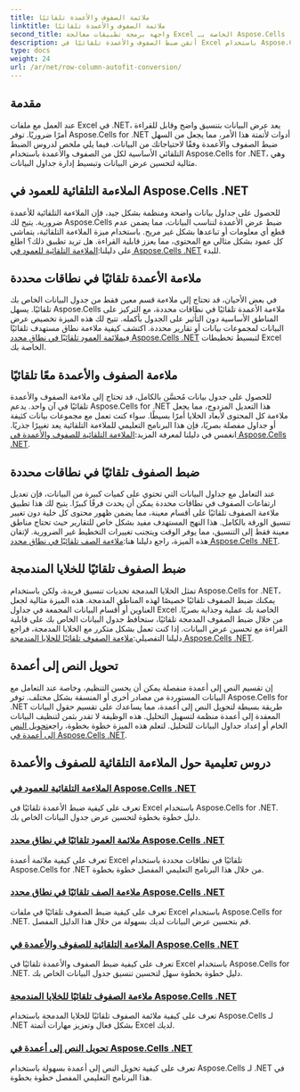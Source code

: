 ```yaml
---
title: ملائمة الصفوف والأعمدة تلقائيًا
linktitle: ملائمة الصفوف والأعمدة تلقائيًا
second_title: واجهة برمجة تطبيقات معالجة Excel الخاصة بـ Aspose.Cells .NET
description: أتقن ضبط الصفوف والأعمدة تلقائيًا في Excel باستخدام Aspose.Cells for .NET. قم بتحسين عرض البيانات باستخدام دروس تعليمية خطوة بخطوة للحصول على جداول بيانات واضحة واحترافية.
type: docs
weight: 24
url: /ar/net/row-column-autofit-conversion/
---
```

## مقدمة

عند العمل مع ملفات Excel في .NET، يعد عرض البيانات بتنسيق واضح وقابل للقراءة أمرًا ضروريًا. توفر Aspose.Cells for .NET أدوات لأتمتة هذا الأمر، مما يجعل من السهل ضبط الصفوف والأعمدة وفقًا لاحتياجاتك من البيانات. فيما يلي ملخص لدروس الضبط التلقائي الأساسية لكل من الصفوف والأعمدة باستخدام Aspose.Cells for .NET، وهي مثالية لتحسين عرض البيانات وتبسيط إدارة جداول البيانات.

## الملاءمة التلقائية للعمود في Aspose.Cells .NET
للحصول على جداول بيانات واضحة ومنظمة بشكل جيد، فإن الملاءمة التلقائية للأعمدة ضرورية. يتيح لك Aspose.Cells ضبط عرض الأعمدة لتناسب البيانات، مما يضمن عدم قطع أي معلومات أو تباعدها بشكل غير مريح. باستخدام ميزة الملاءمة التلقائية، يتماشى كل عمود بشكل مثالي مع المحتوى، مما يعزز قابلية القراءة. هل تريد تطبيق ذلك؟ اطلع على دليلنا:[الملاءمة التلقائية للعمود في Aspose.Cells .NET](./autofit-column-aspose-cells/) للبدء.

## ملاءمة الأعمدة تلقائيًا في نطاقات محددة
 في بعض الأحيان، قد تحتاج إلى ملاءمة قسم معين فقط من جدول البيانات الخاص بك تلقائيًا. يسهل Aspose.Cells ملاءمة الأعمدة تلقائيًا في نطاقات محددة، مع التركيز على المناطق الأساسية دون التأثير على الجدول بأكمله. تتيح لك هذه الميزة تخصيص عرض البيانات لمجموعات بيانات أو تقارير محددة. اكتشف كيفية ملاءمة نطاق مستهدف تلقائيًا في[ملائمة العمود تلقائيًا في نطاق محدد Aspose.Cells .NET](./autofit-column-specific-range/) لتبسيط تخطيطات Excel الخاصة بك.

## ملاءمة الصفوف والأعمدة معًا تلقائيًا
للحصول على جدول بيانات مُحسَّن بالكامل، قد تحتاج إلى ملاءمة الصفوف والأعمدة تلقائيًا في آن واحد. يدعم Aspose.Cells for .NET هذا التعديل المزدوج، مما يجعل ملاءمة كل المحتوى لأبعاد الخلايا أمرًا بسيطًا. سواء كنت تعمل مع مجموعات بيانات كثيفة أو جداول مفصلة بصريًا، فإن هذا البرنامج التعليمي للملاءمة التلقائية يعد تغييرًا جذريًا. انغمس في دليلنا لمعرفة المزيد:[الملاءمة التلقائية للصفوف والأعمدة في Aspose.Cells .NET](./autofit-rows-columns/).

## ضبط الصفوف تلقائيًا في نطاقات محددة
 عند التعامل مع جداول البيانات التي تحتوي على كميات كبيرة من البيانات، فإن تعديل ارتفاعات الصفوف في نطاقات محددة يمكن أن يحدث فرقًا كبيرًا. يتيح لك هذا تطبيق ملاءمة الصفوف تلقائيًا على أقسام معينة، مما يضمن ظهور محتوى كل خلية دون تغيير تنسيق الورقة بالكامل. هذا النهج المستهدف مفيد بشكل خاص للتقارير حيث تحتاج مناطق معينة فقط إلى التنسيق، مما يوفر الوقت ويتجنب تغييرات التخطيط غير الضرورية. لإتقان هذه الميزة، راجع دليلنا هنا:[ملاءمة الصف تلقائيًا في نطاق محدد Aspose.Cells .NET](./autofit-row-specific-range/).

## ضبط الصفوف تلقائيًا للخلايا المندمجة
تمثل الخلايا المدمجة تحديات تنسيق فريدة، ولكن باستخدام Aspose.Cells for .NET، يمكنك ضبط الصفوف تلقائيًا خصيصًا لهذه المناطق المدمجة. هذه الميزة مثالية لجعل العناوين أو أقسام البيانات المجمعة في جداول Excel الخاصة بك عملية وجذابة بصريًا. من خلال ضبط الصفوف المدمجة تلقائيًا، ستحافظ جدول البيانات الخاص بك على قابلية القراءة مع تحسين عرض البيانات. إذا كنت تعمل بشكل متكرر مع الخلايا المدمجة، فراجع دليلنا التفصيلي:[ملاءمة الصفوف تلقائيًا للخلايا المندمجة Aspose.Cells .NET](./autofit-rows-merged-cells/).

## تحويل النص إلى أعمدة
 إن تقسيم النص إلى أعمدة منفصلة يمكن أن يحسن التنظيم، وخاصة عند التعامل مع البيانات المستوردة من مصادر أخرى أو المنسقة بشكل مختلف. توفر Aspose.Cells for .NET طريقة بسيطة لتحويل النص إلى أعمدة، مما يساعدك على تقسيم حقول البيانات المعقدة إلى أعمدة منظمة لتسهيل التحليل. هذه الوظيفة لا تقدر بثمن لتنظيف البيانات الخام أو إعداد جداول البيانات للتحليل. لتعلم هذه الميزة خطوة بخطوة، راجع[تحويل النص إلى أعمدة في Aspose.Cells .NET](./convert-text-to-columns/).

## دروس تعليمية حول الملاءمة التلقائية للصفوف والأعمدة
### [الملاءمة التلقائية للعمود في Aspose.Cells .NET](./autofit-column-aspose-cells/)
تعرف على كيفية ضبط الأعمدة تلقائيًا في Excel باستخدام Aspose.Cells for .NET. دليل خطوة بخطوة لتحسين عرض جدول البيانات الخاص بك.
### [ملائمة العمود تلقائيًا في نطاق محدد Aspose.Cells .NET](./autofit-column-specific-range/)
تعرف على كيفية ملائمة أعمدة Excel تلقائيًا في نطاقات محددة باستخدام Aspose.Cells for .NET من خلال هذا البرنامج التعليمي المفصل خطوة بخطوة.
### [ملاءمة الصف تلقائيًا في نطاق محدد Aspose.Cells .NET](./autofit-row-specific-range/)
تعرف على كيفية ضبط الصفوف تلقائيًا في ملفات Excel باستخدام Aspose.Cells for .NET. قم بتحسين عرض البيانات لديك بسهولة من خلال هذا الدليل المفصل.
### [الملاءمة التلقائية للصفوف والأعمدة في Aspose.Cells .NET](./autofit-rows-columns/)
تعرف على كيفية ضبط الصفوف والأعمدة تلقائيًا في Excel باستخدام Aspose.Cells for .NET. دليل خطوة بخطوة سهل لتحسين تنسيق جدول البيانات الخاص بك.
### [ملاءمة الصفوف تلقائيًا للخلايا المندمجة Aspose.Cells .NET](./autofit-rows-merged-cells/)
تعرف على كيفية ملائمة الصفوف تلقائيًا للخلايا المدمجة باستخدام Aspose.Cells لـ .NET بشكل فعال وتعزيز مهارات أتمتة Excel لديك.
### [تحويل النص إلى أعمدة في Aspose.Cells .NET](./convert-text-to-columns/)
تعرف على كيفية تحويل النص إلى أعمدة بسهولة باستخدام Aspose.Cells لـ .NET في هذا البرنامج التعليمي المفصل خطوة بخطوة.